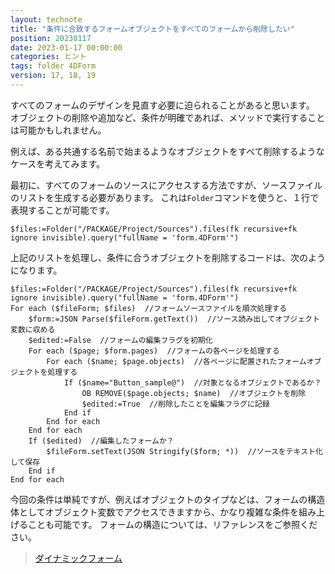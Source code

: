```yaml
---
layout: technote
title: "条件に合致するフォームオブジェクトをすべてのフォームから削除したい"
position: 20230117
date: 2023-01-17 00:00:00
categories: ヒント
tags: folder 4DForm
version: 17, 18, 19
---
```


すべてのフォームのデザインを見直す必要に迫られることがあると思います。
オブジェクトの削除や追加など、条件が明確であれば、メソッドで実行することは可能かもしれません。

<!--more-->

例えば、ある共通する名前で始まるようなオブジェクトをすべて削除するようなケースを考えてみます。

最初に、すべてのフォームのソースにアクセスする方法ですが、ソースファイルのリストを生成する必要があります。
これは`Folder`コマンドを使うと、１行で表現することが可能です。

```4d
$files:=Folder("/PACKAGE/Project/Sources").files(fk recursive+fk ignore invisible).query("fullName = 'form.4DForm'")
```
上記のリストを処理し、条件に合うオブジェクトを削除するコードは、次のようになります。

```4d
$files:=Folder("/PACKAGE/Project/Sources").files(fk recursive+fk ignore invisible).query("fullName = 'form.4DForm'")
For each ($fileForm; $files)  //フォームソースファイルを順次処理する
	$form:=JSON Parse($fileForm.getText())  //ソース読み出してオブジェクト変数に収める
	$edited:=False  //フォームの編集フラグを初期化
	For each ($page; $form.pages)  //フォームの各ページを処理する
		For each ($name; $page.objects)  //各ページに配置されたフォームオブジェクトを処理する
			If ($name="Button_sample@")  //対象となるオブジェクトであるか？
				OB REMOVE($page.objects; $name)  //オブジェクトを削除
				$edited:=True  //削除したことを編集フラグに記録
			End if 
		End for each 
	End for each 
	If ($edited)  //編集したフォームか？
		$fileForm.setText(JSON Stringify($form; *))  //ソースをテキスト化して保存
	End if 
End for each 
```

今回の条件は単純ですが、例えばオブジェクトのタイプなどは、フォームの構造体としてオブジェクト変数でアクセスできますから、かなり複雑な条件を組み上げることも可能です。
フォームの構造については、リファレンスをご参照ください。

> [ダイナミックフォーム](https://doc.4d.com/4Dv19/4D/19/Dynamic-Forms.300-5416668.ja.html)
